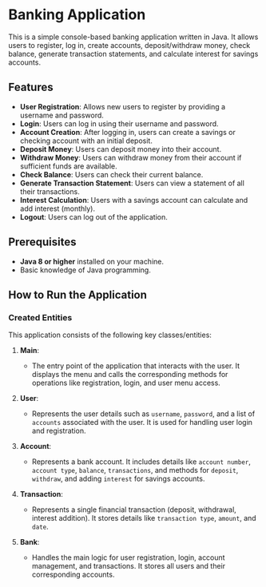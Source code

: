 # Banking Application

This is a simple console-based banking application written in Java. It allows users to register, log in, create accounts, deposit/withdraw money, check balance, generate transaction statements, and calculate interest for savings accounts.

## Features

- **User Registration**: Allows new users to register by providing a username and password.
- **Login**: Users can log in using their username and password.
- **Account Creation**: After logging in, users can create a savings or checking account with an initial deposit.
- **Deposit Money**: Users can deposit money into their account.
- **Withdraw Money**: Users can withdraw money from their account if sufficient funds are available.
- **Check Balance**: Users can check their current balance.
- **Generate Transaction Statement**: Users can view a statement of all their transactions.
- **Interest Calculation**: Users with a savings account can calculate and add interest (monthly).
- **Logout**: Users can log out of the application.

## Prerequisites

- **Java 8 or higher** installed on your machine.
- Basic knowledge of Java programming.

## How to Run the Application

### Created Entities

This application consists of the following key classes/entities:

1. **Main**:
   - The entry point of the application that interacts with the user. It displays the menu and calls the corresponding methods for operations like registration, login, and user menu access.

2. **User**:
   - Represents the user details such as `username`, `password`, and a list of `accounts` associated with the user. It is used for handling user login and registration.

3. **Account**:
   - Represents a bank account. It includes details like `account number`, `account type`, `balance`, `transactions`, and methods for `deposit`, `withdraw`, and adding `interest` for savings accounts.

4. **Transaction**:
   - Represents a single financial transaction (deposit, withdrawal, interest addition). It stores details like `transaction type`, `amount`, and `date`.

5. **Bank**:
   - Handles the main logic for user registration, login, account management, and transactions. It stores all users and their corresponding accounts.


